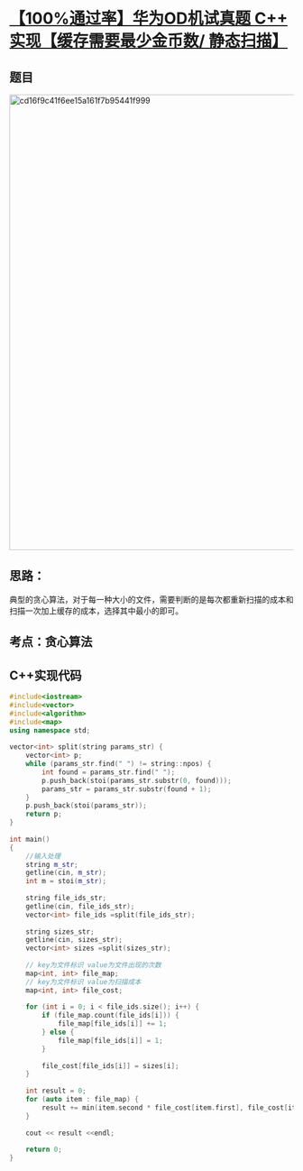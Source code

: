 # [【100%通过率】华为OD机试真题 C++ 实现【缓存需要最少金币数/ 静态扫描】](https://renjie.blog.csdn.net/article/details/128502803)

## 题目
<img width="808" alt="cd16f9c41f6ee15a161f7b95441f999" src="https://user-images.githubusercontent.com/5925259/227783574-8e074fd1-8934-4f21-8885-70a96be67ce1.png">

## 思路：
典型的贪心算法，对于每一种大小的文件，需要判断的是每次都重新扫描的成本和扫描一次加上缓存的成本，选择其中最小的即可。

## 考点：贪心算法

## C++实现代码
```cpp
#include<iostream>
#include<vector>
#include<algorithm>
#include<map>
using namespace std;
 
vector<int> split(string params_str) {
    vector<int> p;
    while (params_str.find(" ") != string::npos) {
        int found = params_str.find(" ");
        p.push_back(stoi(params_str.substr(0, found)));
        params_str = params_str.substr(found + 1);
    }    
    p.push_back(stoi(params_str));
    return p;
}
 
int main()
{
    //输入处理
    string m_str;
    getline(cin, m_str);
    int m = stoi(m_str);
 
    string file_ids_str;
    getline(cin, file_ids_str);
    vector<int> file_ids =split(file_ids_str);
 
    string sizes_str;
    getline(cin, sizes_str);
    vector<int> sizes =split(sizes_str);
 
    // key为文件标识 value为文件出现的次数
    map<int, int> file_map;
    // key为文件标识 value为扫描成本
    map<int, int> file_cost;
 
    for (int i = 0; i < file_ids.size(); i++) {
        if (file_map.count(file_ids[i])) {
            file_map[file_ids[i]] += 1;
        } else {
            file_map[file_ids[i]] = 1;
        }
        
        file_cost[file_ids[i]] = sizes[i];
    }
 
    int result = 0;
    for (auto item : file_map) {
        result += min(item.second * file_cost[item.first], file_cost[item.first] + m);
    }
 
    cout << result <<endl;
    
    return 0;
}
```
